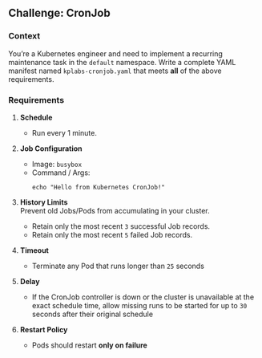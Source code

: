 ## Challenge:  CronJob

### Context
You’re a Kubernetes engineer and need to implement a recurring maintenance task in the `default` namespace. Write a complete YAML manifest named `kplabs-cronjob.yaml` that meets **all** of the above requirements.

### Requirements

1. **Schedule**
   - Run every 1 minute.

2. **Job Configuration**
   - Image: `busybox`
   - Command / Args:  
     ```shell
     echo "Hello from Kubernetes CronJob!"
     ```

3. **History Limits**  
   Prevent old Jobs/Pods from accumulating in your cluster.
   - Retain only the most recent `3` successful Job records.
   - Retain only the most recent `5` failed Job records.

4. **Timeout**
   - Terminate any Pod that runs longer than `25` seconds  
5. **Delay**
   - If the CronJob controller is down or the cluster is unavailable at the exact schedule time, allow missing runs to be started for up to `30` seconds after their original schedule
5. **Restart Policy**
   - Pods should restart **only on failure**
     

